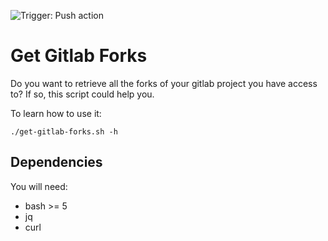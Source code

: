 ![Trigger: Push action](https://github.com/yurug/get-gitlab-forks/workflows/Trigger:%20Push%20action/badge.svg)

# Get Gitlab Forks

Do you want to retrieve all the forks of your gitlab project you have
access to? If so, this script could help you.

To learn how to use it:

```
./get-gitlab-forks.sh -h
```

## Dependencies

You will need:

- bash >= 5
- jq
- curl




